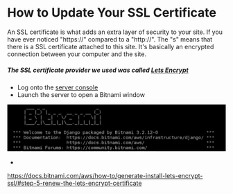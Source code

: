 # How to Update Your SSL Certificate
An SSL certificate is what adds an extra layer of security to your site. If you have ever noticed "https://" compared to a "http://". 
The "s" means that there is a SSL certificate attached to this site. It's basically an encrypted connection between your computer and the site.

##### The SSL certificate provider we used was called [Lets Encrypt](https://letsencrypt.org/)

- Log onto the [server console](https://aws.amazon.com/console/)
- Launch the server to open a Bitnami window

![bitnami info](https://github.com/rgooney/WillowsfordArcheryTraining/blob/main/imgs/bitnami.PNG)

- 
 
 https://docs.bitnami.com/aws/how-to/generate-install-lets-encrypt-ssl/#step-5-renew-the-lets-encrypt-certificate

